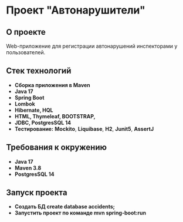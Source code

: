 # Проект "Автонарушители"

## О проекте

Web-приложение для регистрации автонарушений инспекторами у пользователей.

## Стек технологий

- **Сборка приложения в Maven**
- **Java 17**
- **Spring Boot**
- **Lombok**
- **Hibernate, HQL**
- **HTML, Thymeleaf, BOOTSTRAP,**
- **JDBC, PostgresSQL 14**
- **Тестирование:** **Mockito**, **Liquibase**, **H2**, **Junit5**, **AssertJ**

## Требования к окружению

- **Java 17**
- **Maven 3.8**
- **PostgresSQL 14**

## Запуск проекта

- **Создать БД create database accidents;**
- **Запустить проект по команде mvn spring-boot:run**